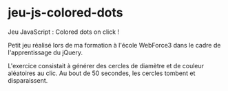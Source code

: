 # jeu-js-colored-dots
Jeu JavaScript : Colored dots on click !

Petit jeu réalisé lors de ma formation à l'école WebForce3 dans le cadre de l'apprentissage du jQuery.

L'exercice consistait à générer des cercles de diamètre et de couleur aléatoires au clic. Au bout de 50 secondes, les cercles tombent et disparaissent.
